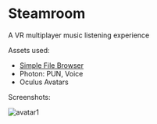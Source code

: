 # Steamroom
 A VR multiplayer music listening experience

Assets used: 

- [Simple File Browser](https://gracesgames.com/SimpleFileBrowser/)
- Photon: PUN, Voice
- Oculus Avatars


Screenshots:

![avatar1](/screenshots/avatar_ok.png)
